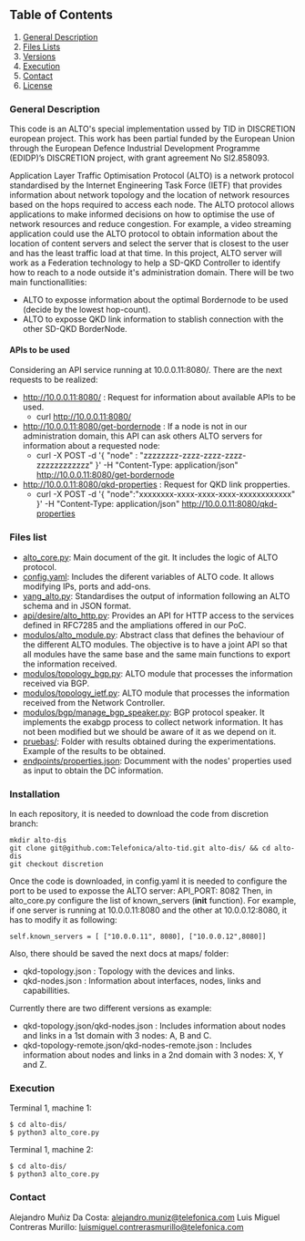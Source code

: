 



## Table of Contents
1. [General Description](#general-description)
2. [Files Lists](#files-lists)
3. [Versions](#versions)
4. [Execution](#execution)
5. [Contact](#contact)
6. [License](#license)


### General Description
This code is an ALTO's special implementation ussed by TID in DISCRETION european project. This work has been partial funded by the European Union through the European Defence Industrial Development Programme (EDIDP)’s DISCRETION project, with grant agreement No SI2.858093.

Application Layer Traffic Optimisation Protocol (ALTO) is a network protocol standardised by the Internet Engineering Task Force (IETF) that provides information about network topology and the location of network resources based on the hops required to access each node. The ALTO protocol allows applications to make informed decisions on how to optimise the use of network resources and reduce congestion. For example, a video streaming application could use the ALTO protocol to obtain information about the location of content servers and select the server that is closest to the user and has the least traffic load at that time.
In this project, ALTO server will work as a Federation technology to help a SD-QKD Controller to identify how to reach to a node outside it's administration domain. 
There will be two main functionallities:
* ALTO to exposse information about the optimal Bordernode to be used (decide by the lowest hop-count).
* ALTO to exposse QKD link information to stablish connection with the other SD-QKD BorderNode.

#### APIs to be used
Considering an API service running at 10.0.0.11:8080/. There are the next requests to be realized:

* http://10.0.0.11:8080/  : Request for information about available APIs to be used.
	* curl http://10.0.0.11:8080/
* http://10.0.0.11:8080/get-bordernode : If a node is not in our administration domain, this API can ask others ALTO servers for information about a requested node:
	* curl -X POST -d '{ "node" : "zzzzzzzz-zzzz-zzzz-zzzz-zzzzzzzzzzzz" }' -H "Content-Type: application/json" http://10.0.0.11:8080/get-bordernode
* http://10.0.0.11:8080/qkd-properties : Request for QKD link propperties. 
	* curl -X POST -d '{ "node":"xxxxxxxx-xxxx-xxxx-xxxx-xxxxxxxxxxxx" }' -H "Content-Type: application/json" http://10.0.0.11:8080/qkd-properties



### Files list

* [alto_core.py](alto_core.py): Main document of the git. It includes the logic of ALTO protocol.
* [config.yaml](config.yaml): Includes the diferent variables of ALTO code. It allows modifying IPs, ports and add-ons.
* [yang_alto.py](yang_alto.py): Standardises the output of information following an ALTO schema and in JSON format.
* [api/desire/alto_http.py](api/desire/alto_http.py): Provides an API for HTTP access to the services defined in RFC7285 and the ampliations offered in our PoC.
* [modulos/alto_module.py](modulos/alto_module.py): Abstract class that defines the behaviour of the different ALTO modules. The objective is to have a joint API so that all modules have the same base and the same main functions to export the information received.
* [modulos/topology_bgp.py](modulos/topology_bgp.py): ALTO module that processes the information received via BGP.
* [modulos/topology_ietf.py](modulos/topology_ietf.py): ALTO module that processes the information received from the Network Controller.
* [modulos/bgp/manage_bgp_speaker.py](modulos/bgp/manage_bgp_speaker.py): BGP protocol speaker. It implements the exabgp process to collect network information. It has not been modified but we should be aware of it as we depend on it.
* [pruebas/](pruebas/): Folder with results obtained during the experimentations. Example of the results to be obtained.
* [endpoints/properties.json](endpoints/properties.json): Documment with the nodes' properties used as input to obtain the DC information.





### Installation
In each repository, it is needed to download the code from discretion branch:
```
mkdir alto-dis
git clone git@github.com:Telefonica/alto-tid.git alto-dis/ && cd alto-dis
git checkout discretion
```
Once the code is downloaded, in config.yaml it is needed to configure the port to be used to exposse the ALTO server:
API_PORT: 8082
Then, in alto_core.py configure the list of known_servers (__init__ function). 
For example, if one server is running at 10.0.0.11:8080 and the other at 10.0.0.12:8080, it has to modify it as following:
```
self.known_servers = [ ["10.0.0.11", 8080], ["10.0.0.12",8080]]
```
Also, there should be saved the next docs at maps/ folder:
* qkd-topology.json : Topology with the devices and links. 
* qkd-nodes.json    : Information about interfaces, nodes, links and capabillities.

Currently there are two different versions as example: 
* qkd-topology.json/qkd-nodes.json               : Includes information about nodes and links in a 1st domain with 3 nodes: A, B and C.
* qkd-topology-remote.json/qkd-nodes-remote.json : Includes information about nodes and links in a 2nd domain with 3 nodes: X, Y and Z.

### Execution

Terminal 1, machine 1:
```
$ cd alto-dis/
$ python3 alto_core.py
```

Terminal 1, machine 2:
```
$ cd alto-dis/
$ python3 alto_core.py
```


### Contact

Alejandro Muñiz Da Costa: alejandro.muniz@telefonica.com
Luis Miguel Contreras Murillo: luismiguel.contrerasmurillo@telefonica.com


